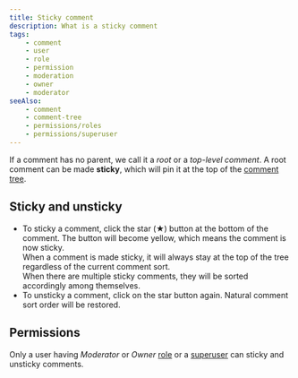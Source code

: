 ```yaml
---
title: Sticky comment
description: What is a sticky comment
tags:
    - comment
    - user
    - role
    - permission
    - moderation
    - owner
    - moderator
seeAlso:
    - comment
    - comment-tree
    - permissions/roles
    - permissions/superuser
---
```


If a comment has no parent, we call it a *root* or a *top-level comment*. A root comment can be made **sticky**, which will pin it at the top of the [comment tree](comment-tree).

<!--more-->

## Sticky and unsticky

* To sticky a comment, click the star (★) button at the bottom of the comment. The button will become yellow, which means the comment is now sticky.\
  When a comment is made sticky, it will always stay at the top of the tree regardless of the current comment sort.\
  When there are multiple sticky comments, they will be sorted accordingly among themselves.
* To unsticky a comment, click on the star button again. Natural comment sort order will be restored.

## Permissions

Only a user having *Moderator* or *Owner* [role](/kb/permissions/roles) or a [superuser](/kb/permissions/superuser) can sticky and unsticky comments.
